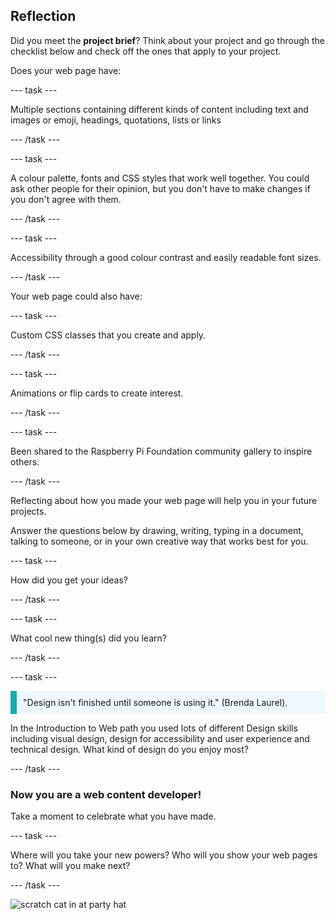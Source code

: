 ## Reflection

Did you meet the **project brief**? Think about your project and go through the checklist below and check off the ones that apply to your project.

Does your web page have:

--- task ---

Multiple sections containing different kinds of content including text and images or emoji, headings, quotations, lists or links

--- /task ---

--- task ---

A colour palette, fonts and CSS styles that work well together. You could ask other people for their opinion, but you don't have to make changes if you don't agree with them.

--- /task ---

--- task ---

Accessibility through a good colour contrast and easily readable font sizes.

--- /task ---


Your web page could also have:

--- task ---

Custom CSS classes that you create and apply.

--- /task ---

--- task ---

Animations or flip cards to create interest.

--- /task ---

--- task ---

Been shared to the Raspberry Pi Foundation community gallery to inspire others.

--- /task ---


Reflecting about how you made your web page will help you in your future projects.

Answer the questions below by drawing, writing, typing in a document, talking to someone, or in your own creative way that works best for you.

--- task ---

How did you get your ideas? 

--- /task ---

--- task ---

What cool new thing(s) did you learn?

--- /task ---

--- task ---

<p style="border-left: solid; border-width:10px; border-color: #0faeb0; background-color: aliceblue; padding: 10px;">
"Design isn't finished until someone is using it." (Brenda Laurel).
</p>

In the Introduction to Web path you used lots of different Design skills including visual design, design for accessibility and user experience and technical design. What kind of design do you enjoy most? 

--- /task ---

### Now you are a web content developer!

Take a moment to celebrate what you have made.

--- task ---

Where will you take your new powers? Who will you show your web pages to? What will you make next?

--- /task ---

![scratch cat in at party hat](images/reflect.png)

